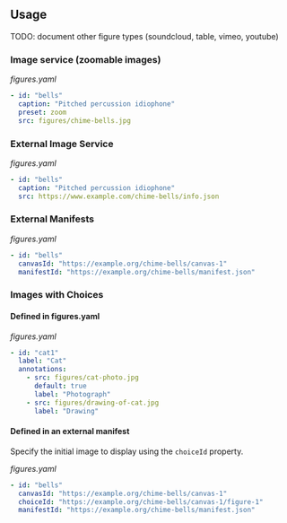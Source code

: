 ## Usage
TODO: document other figure types (soundcloud, table, vimeo, youtube)

### Image service (zoomable images)
_figures.yaml_
```yaml
- id: "bells"
  caption: "Pitched percussion idiophone"
  preset: zoom
  src: figures/chime-bells.jpg
```

### External Image Service
_figures.yaml_
```yaml
- id: "bells"
  caption: "Pitched percussion idiophone"
  src: https://www.example.com/chime-bells/info.json
```

### External Manifests
_figures.yaml_
```yaml
- id: "bells"
  canvasId: "https://example.org/chime-bells/canvas-1"
  manifestId: "https://example.org/chime-bells/manifest.json"
```

### Images with Choices
#### Defined in figures.yaml
_figures.yaml_
```yaml
- id: "cat1"
  label: "Cat"
  annotations:
    - src: figures/cat-photo.jpg
      default: true
      label: "Photograph"
    - src: figures/drawing-of-cat.jpg
      label: "Drawing"
```

#### Defined in an external manifest
Specify the initial image to display using the `choiceId` property.

_figures.yaml_
```yaml
- id: "bells"
  canvasId: "https://example.org/chime-bells/canvas-1"
  choiceId: "https://example.org/chime-bells/canvas-1/figure-1"
  manifestId: "https://example.org/chime-bells/manifest.json"
```
